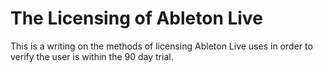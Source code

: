 # The Licensing of Ableton Live

This is a writing on the methods of licensing Ableton Live uses in order to verify the user is within the 90 day trial.
